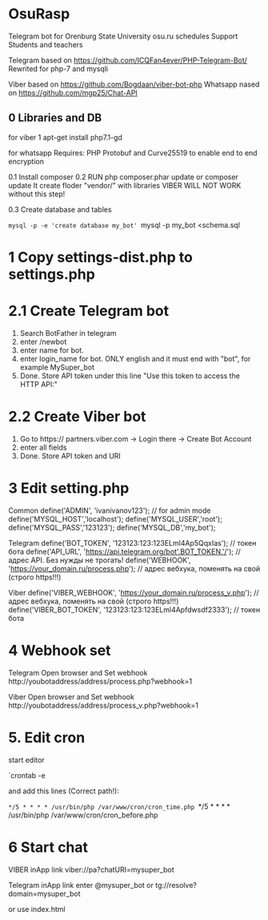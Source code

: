 # OsuRasp
Telegram bot for Orenburg State University  osu.ru schedules
Support Students  and teachers

Telegram based on https://github.com/ICQFan4ever/PHP-Telegram-Bot/
Rewrited for php-7 and mysqli

Viber based on https://github.com/Bogdaan/viber-bot-php
Whatsapp nased on https://github.com/mgp25/Chat-API




## 0 Libraries and DB

for viber
1 apt-get install php7.1-gd

for whatsapp
Requires: PHP Protobuf and Curve25519 to enable end to end encryption


0.1 Install composer
0.2 RUN php composer.phar update or composer update
It create floder "vendor/" with libraries
VIBER WILL NOT WORK without this step!

0.3 Create database and tables

`mysql -p -e 'create database my_bot'
`mysql -p my_bot <schema.sql


#  1 Copy settings-dist.php to settings.php

#   2.1 Create Telegram bot 

1) Search BotFather in telegram
2) enter /newbot
3) enter name for bot. 
4) enter login_name for bot. ONLY english and it must end with "bot", for example MySuper_bot
5) Done. Store API token under this line "Use this token to access the HTTP API:"

# 2.2 Create Viber bot 

1) Go to https:// partners.viber.com  → Login there  → Create Bot Account
2) enter all fields
3) Done. Store API token and URI

# 3 Edit setting.php

Common 
define('ADMIN', 'ivanivanov123'); // for admin mode
define('MYSQL_HOST','localhost');
define('MYSQL_USER','root');
define('MYSQL_PASS','123123');
define('MYSQL_DB','my_bot');


Telegram
define('BOT_TOKEN', '123123:123:123ELml4Ap5QqxIas'); // токен бота
define('API_URL', 'https://api.telegram.org/bot'.BOT_TOKEN.'/'); // адрес API. Без нужды не трогать!
define('WEBHOOK', 'https://your_domain.ru/process.php'); // адрес вебхука, поменять на свой (строго https!!!)

Viber
define('VIBER_WEBHOOK', 'https://your_domain.ru/process_v.php'); // адрес вебхука, поменять на свой (строго https!!!)
define('VIBER_BOT_TOKEN', '123123:123:123ELml4Apfdwsdf2333'); // токен бота



# 4 Webhook set 

Telegram
 Open browser and Set webhook http://youbotaddress/address/process.php?webhook=1

Viber
 Open browser and Set webhook http://youbotaddress/address/process_v.php?webhook=1

# 5. Edit cron

start editor 

`crontab -e

and add this lines (Correct path!):

`*/5 * * * * /usr/bin/php /var/www/cron/cron_time.php
`*/5 * * * * /usr/bin/php /var/www/cron/cron_before.php



# 6 Start chat

VIBER inApp link
viber://pa?chatURI=mysuper_bot

Telegram  inApp link
enter @mysuper_bot or tg://resolve?domain=mysuper_bot

or use index.html


 
